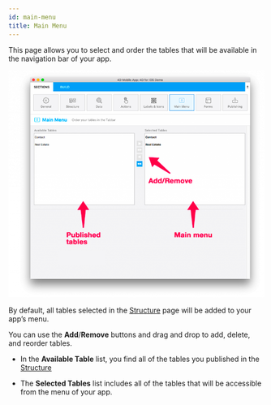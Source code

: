 ```yaml
---
id: main-menu
title: Main Menu
---
```


This page allows you to select and order the tables that will be available in the navigation bar of your app.

![Main menu section](img/Main-menu-section-4D-for-iOS.png)

By default, all tables selected in the [Structure](structure.md) page will be added to your app’s menu.

You can use the **Add**/**Remove** buttons and drag and drop to add, delete, and reorder tables.

* In the **Available Table** list, you find all of the tables you published in the [Structure](structure.md)

* The **Selected Tables** list includes all of the tables that will be accessible from the menu of your app.


